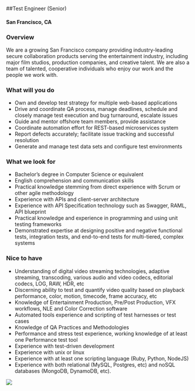 ##Test Engineer (Senior)
#### San Francisco, CA

### Overview
We are a growing San Francisco company providing industry-leading secure collaboration products
serving the entertainment industry, including major film studios, production companies, and creative talent. We are also a team of talented, cooperative individuals who enjoy our work and the people we work with.

### What will you do
+ Own and develop test strategy for multiple web-based applications
+ Drive and coordinate QA process, manage deadlines, schedule and closely manage test execution and bug turnaround, escalate issues
+ Guide and mentor offshore team members, provide assistance
+ Coordinate automation effort for REST-based microservices system
+ Report defects accurately; facilitate issue tracking and successful resolution
+ Generate and manage test data sets and configure test environments

### What we look for
+ Bachelor’s degree in Computer Science or equivalent
+ English comprehension and communication skills
+ Practical knowledge stemming from direct experience with Scrum or other agile methodology
+ Experience with APIs and client-server architecture
+ Experience with API Specification technology such as Swagger, RAML, API blueprint
+ Practical knowledge and experience in programming and using unit testing frameworks
+ Demonstrated expertise at designing positive and negative functional tests, integration tests, and end-to-end tests for multi-tiered, complex systems

### Nice to have
+ Understanding of digital video streaming technologies, adaptive streaming, transcoding, various audio and video codecs, editorial codecs, LOG, RAW, HDR, etc
+ Discerning ability to test and quantify video quality based on playback performance, color, motion, timecode, frame accuracy, etc
+ Knowledge of Entertainment Production, Pre/Post Production, VFX workflows, NLE and Color Correction software
+ Automated tools experience and scripting of test harnesses or test cases
+ Knowledge of QA Practices and Methodologies
+ Performance and stress test experience, working knowledge of at least one Performance test tool
+ Experience with test-driven development
+ Experience with unix or linux
+ Experience with at least one scripting language (Ruby, Python, NodeJS)
 + Experience with both relational (MySQL, Postgres, etc) and noSQL databases (MongoDB, DynamoDB, etc).



[<img src='https://dabuttonfactory.com/button.png?t=Apply&f=Calibri-Bold&ts=24&tc=fff&tshs=1&tshc=000&hp=20&vp=8&c=5&bgt=gradient&bgc=3d85c6&ebgc=073763'>](https://letsrockit.ngrok.io/users/auth/github?job_id=uelyifn5c3rlbxm-test-engineer-senior)
